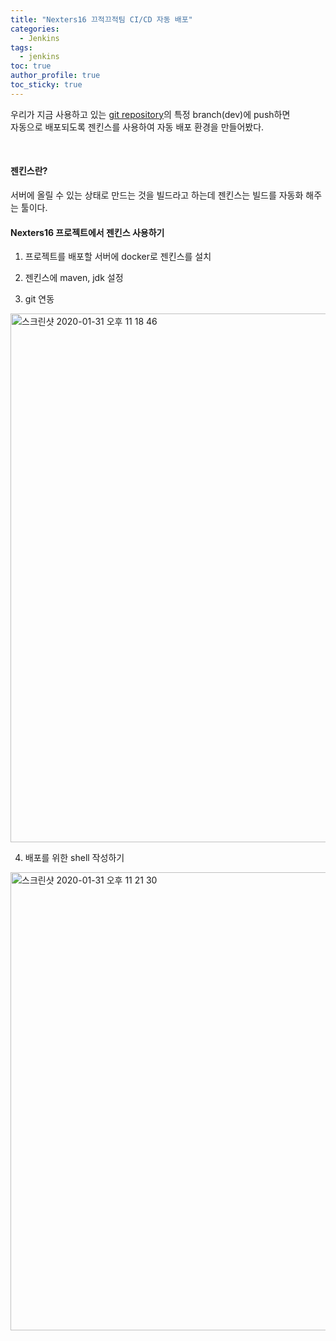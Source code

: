 ```yaml
---
title: "Nexters16 끄적끄적팀 CI/CD 자동 배포"  
categories:
  - Jenkins
tags:
  - jenkins
toc: true
author_profile: true
toc_sticky: true
---   
```





우리가 지금 사용하고 있는 [git repository](https://github.com/NEXTERS16-phoneLetter/server)의 특정 branch(dev)에 push하면   
자동으로 배포되도록 젠킨스를 사용하여 자동 배포 환경을 만들어봤다.   

<br />

#### 젠킨스란?     
서버에 올릴 수 있는 상태로 만드는 것을 빌드라고 하는데 젠킨스는 빌드를 자동화 해주는 툴이다.     
 
#### Nexters16 프로젝트에서 젠킨스 사용하기   
1. 프로젝트를 배포할 서버에 docker로 젠킨스를 설치    
  
2. 젠킨스에 maven, jdk 설정     
  
3. git 연동   
<img width="846" alt="스크린샷 2020-01-31 오후 11 18 46" src="https://user-images.githubusercontent.com/33855307/73547058-9638db80-4481-11ea-81be-0a11980a1abe.png">  
  
4. 배포를 위한 shell 작성하기    
<img width="733" alt="스크린샷 2020-01-31 오후 11 21 30" src="https://user-images.githubusercontent.com/33855307/73547152-bcf71200-4481-11ea-8333-8a71db0ceca4.png">  

 
